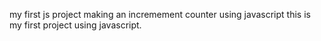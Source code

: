 my first js project
making an incremement counter using javascript this is my first project using javascript.
